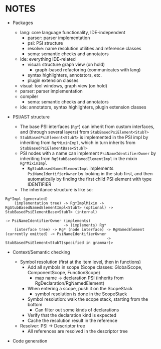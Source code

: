 # NOTES

* Packages
    * lang: core language functionality, IDE-independent
        * parser: parser implementation
        * psi: PSI structure
        * resolve: name resolution utilities and reference classes
        * sema: semantic checks and annotators
    * ide: everything IDE-related
        * visual: structure graph view (on hold)
            * graph-based refactoring (communicates with lang)
        * syntax highlighters, annotators, etc.
        * plugin extension classes
    * visual: tool windows, graph view (on hold)
    * parser: parser implementation
    * compiler
        * sema: semantic checks and annotators
    * ide: annotators, syntax highlighters, plugin extension classes

* PSI/AST structure
    * The base PSI interfaces (`Rg*`) can inherit from custom interfaces, and (through several layers) from `StubBasedPsiElement<StubT>`
    * `StubBasedPsiElement<StubT>` is implemented in the PSI impl by inheriting from `Rg*MixinImpl`, which in turn inherits from `StubBasedPsiElementBase<StubT>`
    * PSI nodes with a name can implement `PsiNameIdentifierOwner` by inheriting from `RgStubBasedNamedElementImpl` in the mixin `Rg*MixinImpl`
        * `RgStubBasedNamedElementImpl` implements `PsiNameIdentifierOwner` by looking in the stub first, and then automatically by finding the first child PSI element with type IDENTIFIER
    * The inheritance structure is like so:
```
Rg*Impl (generated)
    (implementation tree) -> Rg*ImplMixin -> RgStubBasedNamedElementImpl<StubT> (optional) -> StubBasedPsiElementBase<StubT> (internal)
                                                                                           -> PsiNameIdentifierOwner (implements)
                          -> (implements) Rg*
    (interface tree) -> Rg* (node interface) -> RgNamedElement (currently omitted) -> PsiNameIdentifierOwner
                                             -> StubBasedPsiElement<StubT(specified in grammar)>
```

* Context/Semantic checking
    * Symbol resolution (first at the item level, then in functions)
        * Add all symbols in scope (Scope classes: GlobalScope, ComponentScope, FunctionScope)
            * map name -> declaration PSI (inherits from RgDeclaration/RgNamedElement)
        * When entering a scope, push it on the ScopeStack
            * symbol resolution is done in the ScopeStack
        * Symbol resolution: walk the scope stack, starting from the bottom
            * Can filter out some kinds of declarations
        * Verify that the declaration kind is expected
        * Cache the resolution result in the reference
    * Resolver: PSI -> Descriptor tree
        * All references are resolved in the descriptor tree

* Code generation